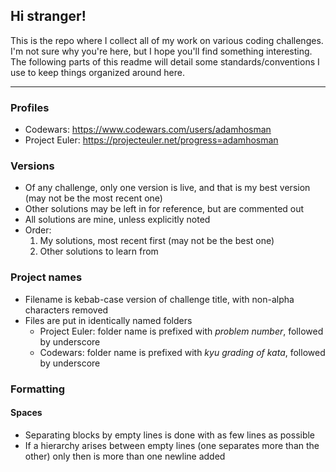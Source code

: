 ## Hi stranger!
This is the repo where I collect all of my work on various coding challenges. I'm not sure why you're here, but I hope you'll find something interesting.\
The following parts of this readme will detail some standards/conventions I use to keep things organized around here.

***

### Profiles
- Codewars: https://www.codewars.com/users/adamhosman
- Project Euler: https://projecteuler.net/progress=adamhosman

### Versions
- Of any challenge, only one version is live, and that is my best version (may not be the most recent one)
- Other solutions may be left in for reference, but are commented out
- All solutions are mine, unless explicitly noted
- Order:
    1. My solutions, most recent first (may not be the best one)
    2. Other solutions to learn from

### Project names
- Filename is kebab-case version of challenge title, with non-alpha characters removed
- Files are put in identically named folders
    - Project Euler: folder name is prefixed with *problem number*, followed by underscore
    - Codewars: folder name is prefixed with *kyu grading of kata*, followed by underscore

### Formatting
#### Spaces
- Separating blocks by empty lines is done with as few lines as possible
- If a hierarchy arises between empty lines (one separates more than the other) only then is more than one newline added
